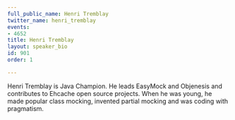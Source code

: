 ```yaml
---
full_public_name: Henri Tremblay
twitter_name: henri_tremblay
events:
- 4652
title: Henri Tremblay
layout: speaker_bio
id: 901
order: 1

---
```

Henri Tremblay is Java Champion. He leads EasyMock and Objenesis and contributes to Ehcache open source projects. When he was young, he made popular class mocking, invented partial mocking and was coding with pragmatism.